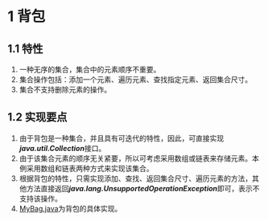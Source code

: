 # 1 背包

## 1.1 特性

1. 一种无序的集合，集合中的元素顺序不重要。
2. 集合操作包括：添加一个元素、遍历元素、查找指定元素、返回集合尺寸。
3. 集合不支持删除元素的操作。

## 1.2 实现要点

1. 由于背包是一种集合，并且具有可迭代的特性，因此，可直接实现***java.util.Collection***接口。
2. 由于该集合元素的顺序无关紧要，所以可考虑采用数组或链表来存储元素。本例采用数组和链表两种方式来实现该集合。
3. 根据背包的特性，只需实现添加、查找、返回集合尺寸、遍历元素的方法，其他方法直接返回***java.lang.UnsupportedOperationException***即可，表示不支持该操作。
4. [MyBag.java](java/chapter1/bag/MyBag.java)为背包的具体实现。